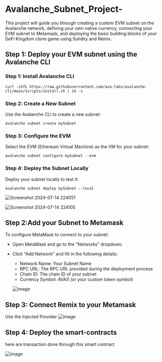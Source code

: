# Avalanche_Subnet_Project-
This project will guide you through creating a custom EVM subnet on the Avalanche network, defining your own native currency, connecting your EVM subnet to Metamask, and deploying the basic building blocks of your DeFi Kingdom clone game using Solidity and Remix.
## Step 1: Deploy your EVM subnet using the Avalanche CLI
### Step 1: Install Avalanche CLI

`curl -sSfL https://raw.githubusercontent.com/ava-labs/avalanche-cli/main/scripts/install.sh | sh -s`
### Step 2: Create a New Subnet
Use the Avalanche CLI to create a new subnet:

``avalanche subnet create mySubnet``
### Step 3: Configure the EVM
Select the EVM (Ethereum Virtual Machine) as the VM for your subnet:

``avalanche subnet configure mySubnet --evm``

### Step 4: Deploy the Subnet Locally
Deploy your subnet locally to test it:

`avalanche subnet deploy mySubnet --local`


![Screenshot 2024-07-14 224051](https://github.com/user-attachments/assets/a27b54f4-a726-463b-984c-d2f914149418)


![Screenshot 2024-07-14 224105](https://github.com/user-attachments/assets/2b929656-daa1-4a52-9b13-cd45f44b0232)

## Step 2:Add your Subnet to Metamask

To configure MetaMask to connect to your subnet:

* Open MetaMask and go to the "Networks" dropdown.
* Click "Add Network" and fill in the following details:
     * Network Name: Your Subnet Name
     * RPC URL: The RPC URL provided during the deployment process
     * Chain ID: The chain ID of your subnet
     * Currency Symbol: AVAX (or your custom token symbol)
 
  ![image](https://github.com/user-attachments/assets/518aa472-3d77-4659-82b8-3dd11ec4f8ce)

       
## Step 3: Connect Remix to your Metamask
  Use the Injected Provider
  ![image](https://github.com/user-attachments/assets/f2960aa0-8da3-413c-8ecd-be8ff1cd1413)
## Step 4: Deploy the smart-contracts
here are transaction done through this smart contract 

  ![image](https://github.com/user-attachments/assets/82df3337-db1e-4fe5-8dc4-bcd977f3e6fb)

